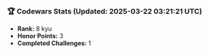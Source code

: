 ### 🏆 Codewars Stats (Updated: 2025-03-22 03:21:21 UTC)

- **Rank:** 8 kyu
- **Honor Points:** 3
- **Completed Challenges:** 1
